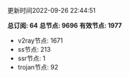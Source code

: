 更新时间2022-09-26 22:44:51

**总订阅: 64**
**总节点: 9696**
**有效节点: 1977**
- v2ray节点: 1671
- ss节点: 213
- ssr节点: 1
- trojan节点: 92
